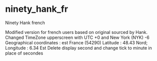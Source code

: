 ninety_hank_fr
==============

Ninety Hank french

Modified version for french users based on original sourced by Hank.
Changed TimeZone upperscreen with UTC +0 and New York (NYK) -6
Geographical coordinates : est France (54290) Latitude : 48.43 Nord; Longitude : 6.34 Est
Delete display second and change tick to minute in place of secondes

